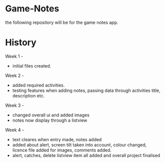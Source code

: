 # Game-Notes
the following repository will be for the game notes app.

# History
Week 1 -
* initial files created.

Week 2 -
* added required activities.
* testing features when adding notes, passing data through activities title, description etc.

Week 3 -
* changed overall ui and added images
* notes now display through a listview

Week 4 -
* text cleares when entry made, notes added
* added about alert, screen tilt taken into account, colour changed, licence file added for images, comments added.
* alert, catches, delete listview item all added and overall project finalised
